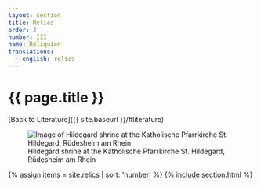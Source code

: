 ```yaml
---
layout: section
title: Relics
order: 3
number: III
name: Reliquien
translations:
  - english: relics
---
```


# {{ page.title }}
[Back to Literature]({{ site.baseurl }}/#literature)

<figure>
  <img src = "{{site.baseurl}}/public/images/hildegard-relics.jpeg"
    alt = "Image of Hildegard shrine at the Katholische Pfarrkirche St. Hildegard, Rüdesheim am Rhein">
    <figcaption> Hildegard shrine at the Katholische Pfarrkirche St. Hildegard, Rüdesheim am Rhein</figcaption>
</figure>


<!--
 ![old book place holder]({{ site.baseurl }}/public/images/old_book_placeholder.jpg) -->

{% assign items = site.relics | sort: 'number' %}
{% include section.html %}
